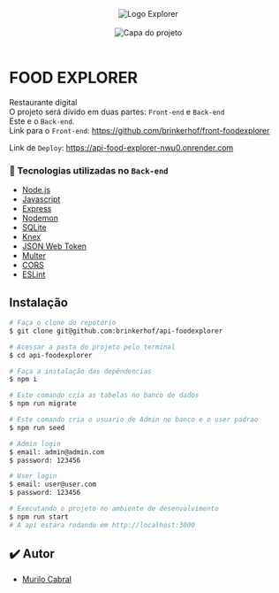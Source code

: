 <div align="center">
  <img alt="Logo Explorer" title="Explorer" src="https://i.imgur.com/2IqqDoo.png">
</div>
<br>

<div align="center">
  <img alt="Capa do projeto" title="FoodExplorer" src="https://i.imgur.com/eOwPbOt.jpg">
</div>
<br>

# FOOD EXPLORER

Restaurante digital<br>
O projeto será divido em duas partes: `Front-end` e `Back-end`<br>
Este e o `Back-end`.<br>
Link para o `Front-end`: https://github.com/brinkerhof/front-foodexplorer

Link de `Deploy`: https://api-food-explorer-nwu0.onrender.com

### 📘 Tecnologias utilizadas no `Back-end`

- [Node.js](https://nodejs.org/en/)
- [Javascript](https://developer.mozilla.org/pt-BR/docs/Web/JavaScript)
- [Express](https://expressjs.com)
- [Nodemon](https://nodemon.io/)
- [SQLite](https://www.sqlite.org/index.html)
- [Knex](https://knexjs.org/)
- [JSON Web Token](https://www.npmjs.com/package/jsonwebtoken)
- [Multer](https://www.npmjs.com/package/multer)
- [CORS](https://www.npmjs.com/package/cors)
- [ESLint](https://eslint.org/)

## Instalação

```bash
# Faça o clone do repotório
$ git clone git@github.com:brinkerhof/api-foodexplorer

# Acessar a pasta do projeto pelo terminal
$ cd api-foodexplorer

# Faça a instalação das depêndencias
$ npm i

# Este comando cria as tabelas no banco de dados
$ npm run migrate

# Este comando cria o usuario de Admin no banco e o user padrao
$ npm run seed

# Admin login
$ email: admin@admin.com
$ password: 123456

# User login
$ email: user@user.com
$ password: 123456

# Executando o projeto no ambiente de desenvolvimento
$ npm run start
# A api estara rodando em http://localhost:3000
```

## ✔️ Autor

- [Murilo Cabral](https://github.com/brinkerhof)
